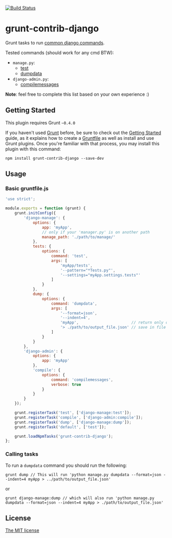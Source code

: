[![Build Status](https://travis-ci.org/nicolaspanel/grunt-contrib-django.svg?branch=master)](https://travis-ci.org/nicolaspanel/grunt-contrib-django)

# grunt-contrib-django

Grunt tasks to run [common django commands](https://docs.djangoproject.com/en/dev/ref/django-admin/).

Tested commands (should work for any cmd BTW):
 - `manage.py`:
   - [test](https://docs.djangoproject.com/en/dev/ref/django-admin/#test-app-or-test-identifier)
   - [dumpdata](https://docs.djangoproject.com/en/dev/ref/django-admin/#dumpdata-app-label-app-label-app-label-model)
 - `django-admin.py`:
   - [compilemessages](https://docs.djangoproject.com/en/dev/ref/django-admin/#compilemessages)

__Note__: feel free to complete this list based on your own experience :)

## Getting Started
This plugin requires Grunt `~0.4.0`

If you haven't used [Grunt](http://gruntjs.com/) before, be sure to check out the [Getting Started](http://gruntjs.com/getting-started) guide, as it explains how to create a [Gruntfile](http://gruntjs.com/sample-gruntfile) as well as install and use Grunt plugins. Once you're familiar with that process, you may install this plugin with this command:

```shell
npm install grunt-contrib-django --save-dev
```

## Usage

### Basic gruntfile.js
```js
'use strict';

module.exports = function (grunt) {
    grunt.initConfig({
        'django-manage': {
            options: {
                app: 'myApp',
                // only if your 'manager.py' is on another path
                manage_path: './path/to/manage/'
            },
            tests: {
                options: {
                    command: 'test',
                    args: [
                        'myApp/tests',
                        '--pattern="*Tests.py"',
                        '--settings="myApp.settings.tests"'
                    ]
                }
            },
            dump: {
                options: {
                    command: 'dumpdata',
                    args: [
                        '--format=json',
                        '--indent=4',
                        'myApp',                       // return only on application's models
                        '> ./path/to/output_file.json' // save in file
                    ]
                }
            }
        },
        'django-admin': {
            options: {
                app: 'myApp'
            },
            'compile': {
                options: {
                    command: 'compilemessages',
                    verbose: true
                }
            }
        }
    });

    grunt.registerTask('test', ['django-manage:test']);
    grunt.registerTask('compile', ['django-admin:compile']);
    grunt.registerTask('dump', ['django-manage:dump']);
    grunt.registerTask('default', ['test']);

    grunt.loadNpmTasks('grunt-contrib-django');
};
```

### Calling tasks
To run a `dumpdata` command you should run the following:

```shell
grunt dump // This will run 'python manage.py dumpdata --format=json --indent=4 myApp > ../path/to/output_file.json'
```
or
```shell
grunt django-manage:dump // which will also run 'python manage.py dumpdata --format=json --indent=4 myApp > ./path/to/output_file.json'
```


## License
[The MIT license](https://github.com/nicolaspanel/grunt-contrib-django/blob/master/License.txt)
